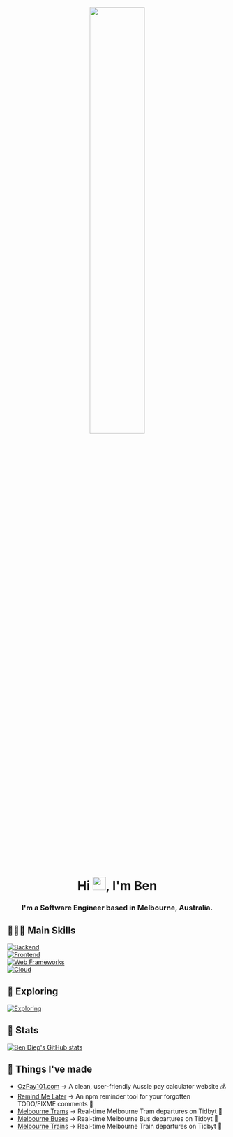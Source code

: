 <div align="center"><img src="https://i.imgur.com/iXuL1HG.png" width="50%"/></div>
<h1 align="center">Hi <img src="https://raw.githubusercontent.com/MartinHeinz/MartinHeinz/master/wave.gif" width="30px">, I'm Ben</h1>
<h3 align="center">I'm a Software Engineer based in Melbourne, Australia.</h3>

## 🧑🏻‍💻 Main Skills
[![Backend](https://skillicons.dev/icons?i=java,python,js,ts)](https://skillicons.dev)<br>
[![Frontend](https://skillicons.dev/icons?i=html,css,tailwind)](https://skillicons.dev)<br>
[![Web Frameworks](https://skillicons.dev/icons?i=react,next)](https://skillicons.dev)<br>
[![Cloud](https://skillicons.dev/icons?i=aws)](https://skillicons.dev)
  
## 👀 Exploring
[![Exploring](https://skillicons.dev/icons?i=apple,swift)](https://skillicons.dev)

## 🤖 Stats
[![Ben Diep's GitHub stats](https://github-readme-stats.vercel.app/api?username=bendiep&show_icons=true&theme=dark)](https://github.com/bendiep/github-readme-stats)

## 🧪 Things I've made
- [OzPay101.com](https://ozpay101.com) &rarr; A clean, user-friendly Aussie pay calculator website 💰
- [Remind Me Later](https://www.npmjs.com/package/remind-me-later) &rarr; An npm reminder tool for your forgotten TODO/FIXME comments 🧠 
- [Melbourne Trams](https://bendiep.com/blog/now-on-tidbyt-melbourne-buses-and-trams) &rarr; Real-time Melbourne Tram departures on Tidbyt 🚊
- [Melbourne Buses](https://bendiep.com/blog/now-on-tidbyt-melbourne-buses-and-trams) &rarr; Real-time Melbourne Bus departures on Tidbyt 🚌 
- [Melbourne Trains](https://bendiep.com/blog/i-built-a-tidbyt-app-melbourne-trains) &rarr; Real-time Melbourne Train departures on Tidbyt 🚆


<!--
**bendiep/bendiep** is a ✨ _special_ ✨ repository because its `README.md` (this file) appears on your GitHub profile.

Here are some ideas to get you started:

- 🔭 I’m currently working on ...
- 🌱 I’m currently learning ...
- 👯 I’m looking to collaborate on ...
- 🤔 I’m looking for help with ...
- 💬 Ask me about ...
- 📫 How to reach me: ...
- 😄 Pronouns: ...
- ⚡ Fun fact: ...
- 👨‍💻 Open Source Contributions: ...
- 🤖 Some Cool Stuff I've Built: ...
- 🎮 Interests: ...
- 📞 Contact: ...
-->

